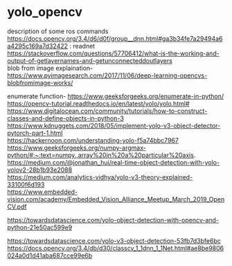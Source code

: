# yolo_opencv
description of some ros commands<br>
https://docs.opencv.org/3.4/d6/d0f/group__dnn.html#ga3b34fe7a29494a6a4295c169a7d32422    : readnet<br>
https://stackoverflow.com/questions/57706412/what-is-the-working-and-output-of-getlayernames-and-getunconnecteddoutlayers  <br>
blob from image explaination- https://www.pyimagesearch.com/2017/11/06/deep-learning-opencvs-blobfromimage-works/  <br>

enumerate function- https://www.geeksforgeeks.org/enumerate-in-python/
https://opencv-tutorial.readthedocs.io/en/latest/yolo/yolo.html# <br>
https://www.digitalocean.com/community/tutorials/how-to-construct-classes-and-define-objects-in-python-3 <br>
https://www.kdnuggets.com/2018/05/implement-yolo-v3-object-detector-pytorch-part-1.html <br>
https://hackernoon.com/understanding-yolo-f5a74bbc7967 <br>
https://www.geeksforgeeks.org/numpy-argmax-python/#:~:text=numpy.,array%20in%20a%20particular%20axis. <br>
https://medium.com/@jonathan_hui/real-time-object-detection-with-yolo-yolov2-28b1b93e2088 <br>
https://medium.com/analytics-vidhya/yolo-v3-theory-explained-33100f6d193 <br>
https://www.embedded-vision.com/academy/Embedded_Vision_Alliance_Meetup_March_2019_OpenCV.pdf <br>

https://towardsdatascience.com/yolo-object-detection-with-opencv-and-python-21e50ac599e9 <br>

https://towardsdatascience.com/yolo-v3-object-detection-53fb7d3bfe6bc <br>
https://docs.opencv.org/3.4/db/d30/classcv_1_1dnn_1_1Net.html#ae8be9806024a0d1d41aba687cce99e6b <br>
